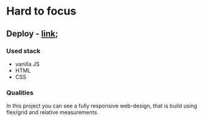 # Hard to focus
## Deploy - [link](https://makarovaiuliia.github.io/slozhno-sosredotochitsya/);
### Used stack
- vanilla JS
- HTML
- CSS
### Qualities
In this project you can see a fully responsive web-design, that is build using flex/grid and relative measurements.
